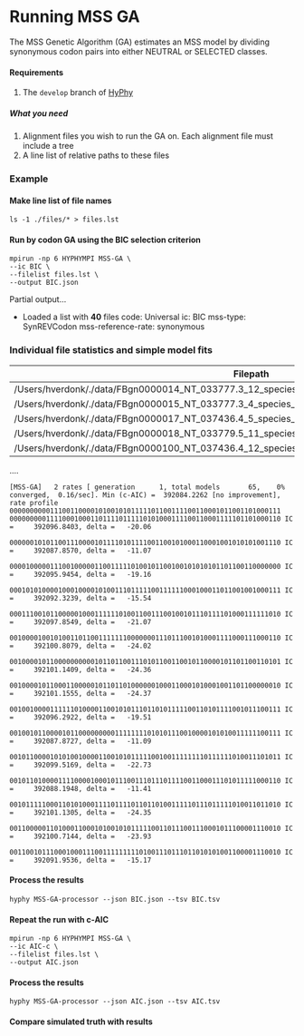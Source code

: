 # Running MSS GA

The MSS Genetic Algorithm (GA) estimates an MSS model by dividing synonymous codon pairs into either NEUTRAL or SELECTED classes. 

#### Requirements

1.  The `develop` branch of [HyPhy](https://github.com/veg/hyphy)

##### What you need

1. Alignment files you wish to run the GA on. Each alignment file must include a tree
2. A line list of relative paths to these files

### Example

#### Make line list of file names

```
ls -1 ./files/* > files.lst
```

#### Run by codon GA using the BIC selection criterion

```
mpirun -np 6 HYPHYMPI MSS-GA \
--ic BIC \
--filelist files.lst \
--output BIC.json
```

Partial output...

* Loaded a list with **40** files
code: Universal
ic: BIC
mss-type: SynREVCodon
mss-reference-rate: synonymous

### Individual file statistics and simple model fits

|                                                        Filepath                                                        |   Sequences    |     Sites      |   TreeLength   |     Log(L)     |
|------------------------------------------------------------------------------------------------------------------------|----------------|----------------|----------------|----------------|
|          /Users/hverdonk/./data/FBgn0000014_NT_033777.3_12_species_12_seqs.msa.raxml.bestTree.replicate.1.nex          |       12       |      500       |       0.280    |    -4497.3412  |
|           /Users/hverdonk/./data/FBgn0000015_NT_033777.3_4_species_4_seqs.msa.raxml.bestTree.replicate.1.nex           |       4        |      500       |       0.039    |    -2405.3639  |
|           /Users/hverdonk/./data/FBgn0000017_NT_037436.4_5_species_5_seqs.msa.raxml.bestTree.replicate.1.nex           |       5        |      500       |       0.187    |    -3212.6213  |
|          /Users/hverdonk/./data/FBgn0000018_NT_033779.5_11_species_11_seqs.msa.raxml.bestTree.replicate.1.nex          |       11       |      500       |       0.616    |    -6370.0707  |
|          /Users/hverdonk/./data/FBgn0000100_NT_037436.4_12_species_13_seqs.msa.raxml.bestTree.replicate.1.nex          |       12       |      500       |       0.171    |    -3628.1248  |

....

```
[MSS-GA]   2 rates [ generation      1, total models       65,    0% converged,  0.16/sec]. Min (c-AIC) =  392084.2262 [no improvement], rate profile 0000000000111001100001010010101111101100111100110001011001101000111       0000000001111000100011011110111110101000111100110001111101101000110 IC =     392096.8403, delta =   -20.06
        0000001010110011100001011110101111001100101000110001001010101001110 IC =     392087.8570, delta =   -11.07
        0000100000111001000001100111110100101100100101010101101100110000000 IC =     392095.9454, delta =   -19.16
        0001010100001000100001010011101111100111111000100011011001001000111 IC =     392092.3239, delta =   -15.54
        0001110010110000010001111110100110011100100101110111101000111111010 IC =     392097.8549, delta =   -21.07
        0010000100101001101100111111100000001110111001010001111000111000110 IC =     392100.8079, delta =   -24.02
        0010000101100000000001011011001110101100110010110000101101100110101 IC =     392101.1409, delta =   -24.36
        0010000101100011000001011011010000001000110001010001001101100000010 IC =     392101.1555, delta =   -24.37
        0010010000111111010000110010101110110101111100110101111001011100111 IC =     392096.2922, delta =   -19.51
        0010010110000101100000000011111111010101110010000101010011111100111 IC =     392087.8727, delta =   -11.09
        0010110000101010010000110010101111100100111111110111111010011101011 IC =     392099.5169, delta =   -22.73
        0010110100001111000010001011100111011101111001100011101011111000110 IC =     392088.1948, delta =   -11.41
        0010111110001101010001111011110110110100111110111011111010011011010 IC =     392101.1305, delta =   -24.35
        0011000001101000110001010010101111100110111001110001011100001110010 IC =     392100.7144, delta =   -23.93
        0011001011100010001110011111111101001110111011010101001100001110010 IC =     392091.9536, delta =   -15.17
```

#### Process the results

```
hyphy MSS-GA-processor --json BIC.json --tsv BIC.tsv
```

#### Repeat the run with c-AIC 

```
mpirun -np 6 HYPHYMPI MSS-GA \
--ic AIC-c \
--filelist files.lst \
--output AIC.json
```

#### Process the results

```
hyphy MSS-GA-processor --json AIC.json --tsv AIC.tsv
```

#### Compare simulated truth with results



